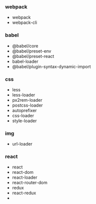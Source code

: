 ### webpack
- webpack
- webpack-cli

### babel
- @babel/core
- @babel/preset-env
- @babel/preset-react
- babel-loader
- @babel/plugin-syntax-dynamic-import


### css
- less
- less-loader
- px2rem-loader
- postcss-loader
- autoprefixer
- css-loader
- style-loader

### img
- url-loader

### react
- react
- react-dom
- react-loader
- react-router-dom
- redux
- react-redux
-
